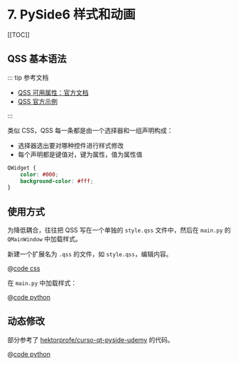 # 7. PySide6 样式和动画

[[TOC]]

## QSS 基本语法

::: tip 参考文档

- [QSS 可用属性：官方文档](https://doc.qt.io/qt-6/stylesheet-reference.html#list-of-properties)
- [QSS 官方示例](https://doc.qt.io/qt-6/stylesheet-examples.html)

:::

类似 CSS，QSS 每一条都是由一个选择器和一组声明构成：

- 选择器选出要对哪种控件进行样式修改
- 每个声明都是键值对，键为属性，值为属性值

```css
QWidget {
    color: #000;
    background-color: #fff;
}
```

## 使用方式

为降低耦合，往往把 QSS 写在一个单独的 `style.qss` 文件中，然后在 `main.py` 的 `QMainWindow` 中加载样式。

新建一个扩展名为 `.qss` 的文件，如 `style.qss`，编辑内容。

@[code css](./src/style.qss)

在 `main.py` 中加载样式：

@[code python](./src/qss_demo.py)

## 动态修改

部分参考了 [hektorprofe/curso-qt-pyside-udemy](https://github.com/hektorprofe/curso-qt-pyside-udemy) 的代码。

@[code python](./src/qss_editor.py)
